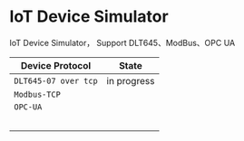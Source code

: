 # IoT Device Simulator
IoT Device Simulator， Support DLT645、ModBus、OPC UA

| Device Protocol      | State       |
| -------------------- | ----------- |
| `DLT645-07 over tcp` | in progress |
| `Modbus-TCP`         |             |
| `OPC-UA`             |             |
|                      |             |
|                      |             |
|                      |             |
|                      |             |
|                      |             |



